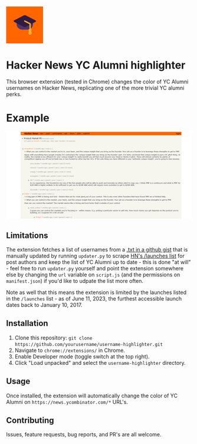 ![Logo](logo.png)

# Hacker News YC Alumni highlighter

This browser extension (tested in Chrome) changes the color of YC Alumni usernames on Hacker News, replicating one of the more trivial YC alumni perks.

# Example

![Example](example.png)

## Limitations

The extension fetches a list of usernames from a [.txt in a github gist](https://gist.github.com/emilonpt/4042c34b5214eadd6d875c23c16f2838) that is manually updated by running `updater.py` to scrape [HN's /launches list](https://news.ycombinator.com/launches) for post authors and keep the list of YC Alumni up to date - this is done "at will" - feel free to run `updater.py` yourself and point the extension somewhere else by changing the `url` variable on `script.js` (and the permissions on `manifest.json`) if you'd like to udpate the list more often.

Note as well that this means the extension is limited by the launches listed in the `/launches` list - as of June 11, 2023, the furthest accessible launch dates back to January 10, 2017.

## Installation

1. Clone this repository: `git clone https://github.com/yourusername/username-highlighter.git`
2. Navigate to `chrome://extensions/` in Chrome.
3. Enable Developer mode (toggle switch at the top right).
4. Click "Load unpacked" and select the `username-highlighter` directory.

## Usage

Once installed, the extension will automatically change the color of YC Alumni on `https://news.ycombinator.com/*` URL's.

## Contributing
Issues, feature requests, bug reports, and PR's are all welcome.